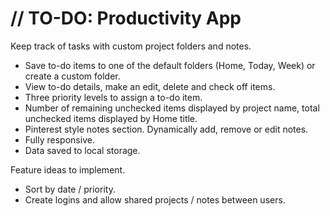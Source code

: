 # // TO-DO: Productivity App

Keep track of tasks with custom project folders and notes.

- Save to-do items to one of the default folders (Home, Today, Week) or create a custom folder.
- View to-do details, make an edit, delete and check off items.
- Three priority levels to assign a to-do item.
- Number of remaining unchecked items displayed by project name, total unchecked items displayed by Home title.
- Pinterest style notes section. Dynamically add, remove or edit notes.
- Fully responsive.
- Data saved to local storage.

Feature ideas to implement.

- Sort by date / priority.
- Create logins and allow shared projects / notes between users.

